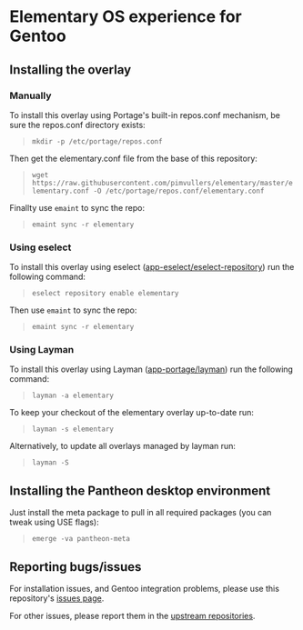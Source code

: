 # Elementary OS experience for Gentoo

## Installing the overlay

### Manually

To install this overlay using Portage's built-in repos.conf mechanism, be sure the repos.conf directory exists:
> `mkdir -p /etc/portage/repos.conf`

Then get the elementary.conf file from the base of this repository:
> `wget https://raw.githubusercontent.com/pimvullers/elementary/master/elementary.conf -O /etc/portage/repos.conf/elementary.conf`

Finallty use `emaint` to sync the repo:
> `emaint sync -r elementary`

### Using eselect

To install this overlay using eselect ([app-eselect/eselect-repository](https://packages.gentoo.org/packages/app-eselect/eselect-repository)) run the following command:
> `eselect repository enable elementary`

Then use `emaint` to sync the repo:
> `emaint sync -r elementary`

### Using Layman

To install this overlay using Layman ([app-portage/layman](https://packages.gentoo.org/packages/app-portage/layman)) run the following command:
> `layman -a elementary`

To keep your checkout of the elementary overlay up-to-date run:
> `layman -s elementary`

Alternatively, to update all overlays managed by layman run:
> `layman -S`

## Installing the Pantheon desktop environment

Just install the meta package to pull in all required packages (you can tweak using USE flags):
> `emerge -va pantheon-meta`

## Reporting bugs/issues

For installation issues, and Gentoo integration problems, please use this repository's [issues page](https://github.com/pimvullers/elementary/issues).

For other issues, please report them in the [upstream repositories](https://github.com/elementary/).
